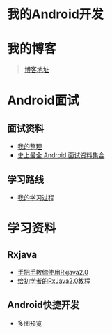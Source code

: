 # 我的Android开发

# **我的博客**

> [博客地址](https://blog.csdn.net/tomasyb?viewmode=contents)

# **Android面试**

## **面试资料**

- [我的整理](https://github.com/Tomsyb/TomasybAndroid/blob/master/files/me/Interview.md)
- [史上最全 Android 面试资料集合](https://www.jianshu.com/p/d1efe2f31b6d)

## **学习路线**

- [我的学习过程](https://github.com/Tomsyb/TomasybAndroid/blob/master/files/me/LearningRoute.md)

# **学习资料**

## **Rxjava**

- [手把手教你使用Rxjava2.0](https://www.jianshu.com/p/d149043d103a)
- [给初学者的RxJava2.0教程](https://www.jianshu.com/p/464fa025229e)


## **Android快捷开发**

- 多图预览

